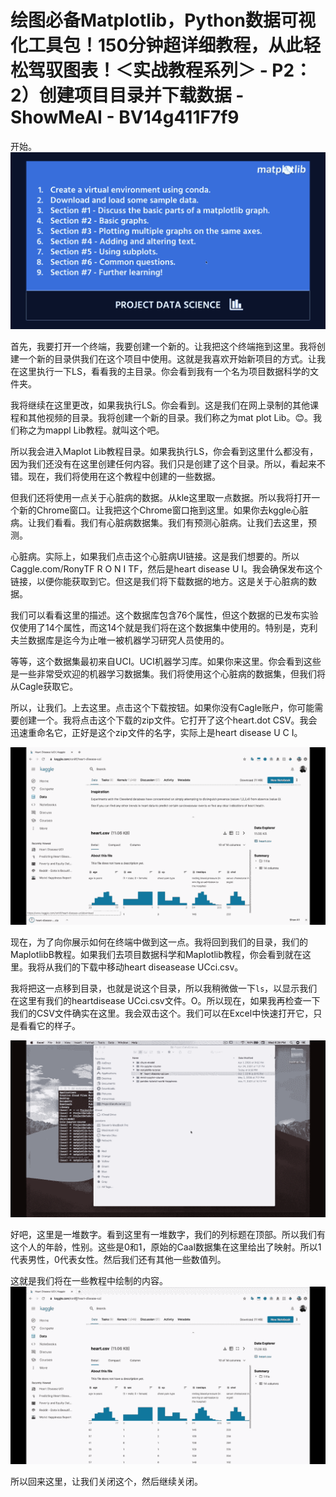 # 绘图必备Matplotlib，Python数据可视化工具包！150分钟超详细教程，从此轻松驾驭图表！＜实战教程系列＞ - P2：2）创建项目目录并下载数据 - ShowMeAI - BV14g411F7f9

开始。![](img/7d77afa5bca5410549c41cf4ebbe259f_1.png)

首先，我要打开一个终端，我要创建一个新的。让我把这个终端拖到这里。我将创建一个新的目录供我们在这个项目中使用。这就是我喜欢开始新项目的方式。让我在这里执行一下LS，看看我的主目录。你会看到我有一个名为项目数据科学的文件夹。

我将继续在这里更改，如果我执行LS。你会看到。这是我们在网上录制的其他课程和其他视频的目录。我将创建一个新的目录。我们称之为mat plot Lib。😊。我们称之为mappl Lib教程。就叫这个吧。

所以我会进入Maplot Lib教程目录。如果我执行LS，你会看到这里什么都没有，因为我们还没有在这里创建任何内容。我们只是创建了这个目录。所以，看起来不错。现在，我们将使用在这个教程中创建的一些数据。

但我们还将使用一点关于心脏病的数据。从kle这里取一点数据。所以我将打开一个新的Chrome窗口。让我把这个Chrome窗口拖到这里。如果你去kggle心脏病。让我们看看。我们有心脏病数据集。我们有预测心脏病。让我们去这里，预测。

心脏病。实际上，如果我们点击这个心脏病UI链接。这是我们想要的。所以Caggle.com/RonyTF R O N I TF，然后是heart disease U I。我会确保发布这个链接，以便你能获取到它。但这是我们将下载数据的地方。这是关于心脏病的数据。

我们可以看看这里的描述。这个数据库包含76个属性，但这个数据的已发布实验仅使用了14个属性，而这14个就是我们将在这个数据集中使用的。特别是，克利夫兰数据库是迄今为止唯一被机器学习研究人员使用的。

等等，这个数据集最初来自UCI。UCI机器学习库。如果你来这里。你会看到这些是一些非常受欢迎的机器学习数据集。我们将使用这个心脏病的数据集，但我们将从Cagle获取它。

所以，让我们。上去这里。点击这个下载按钮。如果你没有Cagle账户，你可能需要创建一个。我将点击这个下载的zip文件。它打开了这个heart.dot CSV。我会迅速重命名它，正好是这个zip文件的名字，实际上是heart disease U C I。

![](img/7d77afa5bca5410549c41cf4ebbe259f_3.png)

现在，为了向你展示如何在终端中做到这一点。我将回到我们的目录，我们的MaplotlibB教程。如果我们去项目数据科学和Maplotlib教程，你会看到就在这里。我将从我们的下载中移动heart diseasease UCci.csv。

我将把这一点移到目录，也就是说这个目录，所以我稍微做一下`ls`，以显示我们在这里有我们的heartdisease UCci.csv文件。O。所以现在，如果我再检查一下我们的CSV文件确实在这里。我会双击这个。我们可以在Excel中快速打开它，只是看看它的样子。

![](img/7d77afa5bca5410549c41cf4ebbe259f_5.png)

好吧，这里是一堆数字。看到这里有一堆数字，我们的列标题在顶部。所以我们有这个人的年龄，性别。这些是0和1，原始的Caal数据集在这里给出了映射。所以1代表男性，0代表女性。然后我们还有其他一些数值列。

这就是我们将在一些教程中绘制的内容。![](img/7d77afa5bca5410549c41cf4ebbe259f_7.png)

所以回来这里，让我们关闭这个，然后继续关闭。

